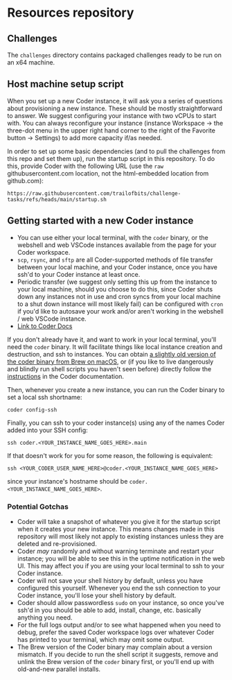# Resources repository

## Challenges

The `challenges` directory contains packaged challenges ready to be run on an x64 machine.

## Host machine setup script

When you set up a new Coder instance, it will ask you a series of questions about provisioning a new instance. These should be mostly straightforward to answer. We suggest configuring your instance with two vCPUs to start with. You can always reconfigure your instance (instance Workspace -> the three-dot menu in the upper right hand corner to the right of the Favorite button -> Settings) to add more capacity if/as needed.

In order to set up some basic dependencies (and to pull the challenges from this repo and set them up), run the startup script in this repository. To do this, provide Coder with the following URL (use the `raw` githubusercontent.com location, not the html-embedded location from github.com):

```shell-script
https://raw.githubusercontent.com/trailofbits/challenge-tasks/refs/heads/main/startup.sh
```

## Getting started with a new Coder instance
- You can use either your local terminal, with the `coder` binary, or the webshell and web VSCode instances available from the page for your Coder workspace.
- `scp`, `rsync`, and `sftp` are all Coder-supported methods of file transfer between your local machine, and your Coder instance, once you have ssh'd to your Coder instance at least once.
- Periodic transfer (we suggest only setting this up from the instance to your local machine, should you choose to do this, since Coder shuts down any instances not in use and cron syncs from your local machine to a shut down instance will most likely fail) can be configured with `cron` if you'd like to autosave your work and/or aren't working in the webshell / web VSCode instance.
- [Link to Coder Docs](https://coder.com/docs/reference/cli)

If you don't already have it, and want to work in your local terminal, you'll need the `coder` binary. It will facilitate things like local instance creation and destruction, and ssh to instances. You can obtain [a slightly old version of the coder binary from Brew on macOS](https://formulae.brew.sh/formula/coder#default), or (if you like to live dangerously and blindly run shell scripts you haven't seen before) directly follow the [instructions](https://coder.com/docs/install/cli) in the Coder documentation.

Then, whenever you create a new instance, you can run the Coder binary to set a local ssh shortname:
```shell-script
coder config-ssh
```

Finally, you can ssh to your coder instance(s) using any of the names Coder added into your SSH config:
```shell-script
ssh coder.<YOUR_INSTANCE_NAME_GOES_HERE>.main
```

If that doesn't work for you for some reason, the following is equivalent:
```shell-script
ssh <YOUR_CODER_USER_NAME_HERE>@coder.<YOUR_INSTANCE_NAME_GOES_HERE>
```
since your instance's hostname should be `coder.<YOUR_INSTANCE_NAME_GOES_HERE>`.

### Potential Gotchas
- Coder will take a snapshot of whatever you give it for the startup script when it creates your new instance. This means changes made in this repository will most likely not apply to existing instances unless they are deleted and re-provisioned.
- Coder *may* randomly and without warning terminate and restart your instance; you will be able to see this in the uptime notification in the web UI. This may affect you if you are using your local terminal to ssh to your Coder instance.
- Coder will not save your shell history by default, unless you have configured this yourself. Whenever you end the ssh connection to your Coder instance, you'll lose your shell history by default. 
- Coder should allow passwordless `sudo` on your instance, so once you've ssh'd in you should be able to add, install, change, etc. basically anything you need.
- For the full logs output and/or to see what happened when you need to debug, prefer the saved Coder workspace logs over whatever Coder has printed to your terminal, which may omit some output.
- The Brew version of the Coder binary may complain about a version mismatch. If you decide to run the shell script it suggests, remove and unlink the Brew version of the `coder` binary first, or you'll end up with old-and-new parallel installs. 
